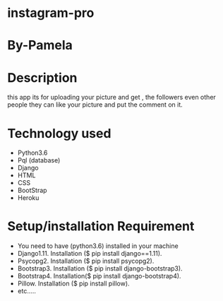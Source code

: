 # instagram-pro
# By-Pamela
# Description
this app its for uploading your  picture and get , the followers even other people they can  like your picture and put
the comment on it.
# Technology used
* Python3.6
* Pql (database)
* Django
* HTML
* CSS 
* BootStrap
* Heroku
# Setup/installation Requirement

* You need to have (python3.6) installed in your machine
* Django1.11. Installation ($ pip install django==1.11).
* Psycopg2. Installation ($ pip install psycopg2).
* Bootstrap3. Installation ($ pip install django-bootstrap3).
* Bootstrap4. Installation($ pip install django-bootstrap4).
* Pillow. Installation ($ pip install pillow).
* etc.....



